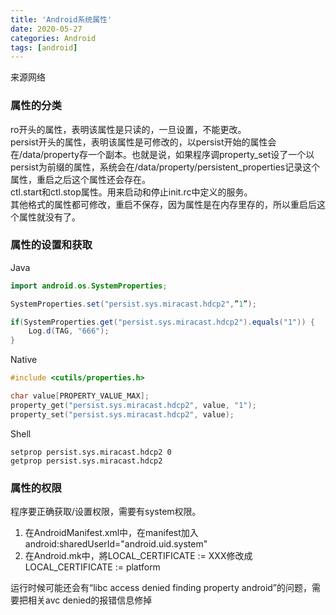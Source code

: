 ```yaml
---
title: 'Android系统属性'
date: 2020-05-27
categories: Android
tags: [android]
---
```



来源网络

<!-- more -->


### 属性的分类
ro开头的属性，表明该属性是只读的，一旦设置，不能更改。  
persist开头的属性，表明该属性是可修改的，以persist开始的属性会在/data/property存一个副本。也就是说，如果程序调property_set设了一个以persist为前缀的属性，系统会在/data/property/persistent_properties记录这个属性，重启之后这个属性还会存在。  
ctl.start和ctl.stop属性。用来启动和停止init.rc中定义的服务。  
其他格式的属性都可修改，重启不保存，因为属性是在内存里存的，所以重启后这个属性就没有了。  

### 属性的设置和获取
Java  
```java
import android.os.SystemProperties;

SystemProperties.set("persist.sys.miracast.hdcp2",”1”);

if(SystemProperties.get("persist.sys.miracast.hdcp2").equals("1")) {
    Log.d(TAG, "666");
}
```

Native  
```c
#include <cutils/properties.h>

char value[PROPERTY_VALUE_MAX];
property_get("persist.sys.miracast.hdcp2", value, "1");
property_set("persist.sys.miracast.hdcp2", value);
```

Shell  
```shell
setprop persist.sys.miracast.hdcp2 0
getprop persist.sys.miracast.hdcp2
```

### 属性的权限
程序要正确获取/设置权限，需要有system权限。  
1. 在AndroidManifest.xml中，在manifest加入android:sharedUserId="android.uid.system"  
2. 在Android.mk中，將LOCAL_CERTIFICATE := XXX修改成LOCAL_CERTIFICATE := platform  

运行时候可能还会有“libc access denied finding property android”的问题，需要把相关avc denied的报错信息修掉  

